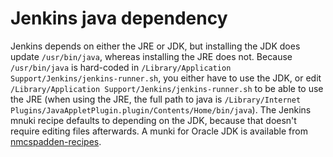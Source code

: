 # Jenkins java dependency

Jenkins depends on either the JRE or JDK, but installing the JDK does update `/usr/bin/java`, whereas installing the JRE does not. Because `/usr/bin/java` is hard-coded in `/Library/Application Support/Jenkins/jenkins-runner.sh`, you either have to use the JDK, or edit `/Library/Application Support/Jenkins/jenkins-runner.sh` to be able to use the JRE (when using the JRE, the full path to java is `/Library/Internet Plugins/JavaAppletPlugin.plugin/Contents/Home/bin/java`). The Jenkins mnuki recipe defaults to depending on the JDK, because that doesn't require editing files afterwards. A munki for Oracle JDK is available from [nmcspadden-recipes](https://github.com/autopkg/nmcspadden-recipes/blob/master/Oracle/OracleJava8JDK.munki.recipe).